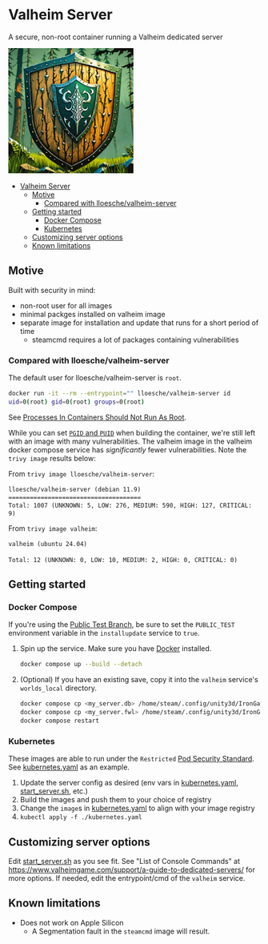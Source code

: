 # Valheim Server

A secure, non-root container running a Valheim dedicated server

<img src="./valheim-shield.png" width="250" height="250" />

- [Valheim Server](#valheim-server)
  - [Motive](#motive)
    - [Compared with lloesche/valheim-server](#compared-with-lloeschevalheim-server)
  - [Getting started](#getting-started)
    - [Docker Compose](#docker-compose)
    - [Kubernetes](#kubernetes)
  - [Customizing server options](#customizing-server-options)
  - [Known limitations](#known-limitations)


## Motive

Built with security in mind:
- non-root user for all images
- minimal packges installed on valheim image
- separate image for installation and update that runs for a short period of time
  - steamcmd requires a lot of packages containing vulnerabilities

### Compared with lloesche/valheim-server

The default user for lloesche/valheim-server is `root`.

  ```bash
  docker run -it --rm --entrypoint="" lloesche/valheim-server id
  uid=0(root) gid=0(root) groups=0(root)
  ```

See [Processes In Containers Should Not Run As Root](https://medium.com/@mccode/processes-in-containers-should-not-run-as-root-2feae3f0df3b).

While you can set [`PGID` and `PUID`](https://github.com/lloesche/valheim-server-docker/blob/0996dc3a1fc1f5f88bcbd4056a28254adadb884e/Dockerfile#L100) when building the container, we're still left with an image with many vulnerabilities. The valheim image in the valheim docker compose service has *significantly* fewer vulnerabilities.
Note the `trivy image` results below:

  From `trivy image lloesche/valheim-server`:
  ```
  lloesche/valheim-server (debian 11.9)
  =====================================
  Total: 1007 (UNKNOWN: 5, LOW: 276, MEDIUM: 590, HIGH: 127, CRITICAL: 9)
  ```

  From `trivy image valheim`:
  ```
  valheim (ubuntu 24.04)

  Total: 12 (UNKNOWN: 0, LOW: 10, MEDIUM: 2, HIGH: 0, CRITICAL: 0)
  ```

## Getting started

### Docker Compose

If you're using the [Public Test Branch](https://steamcommunity.com/app/892970/discussions/0/3589961352692129408/), be sure to set the `PUBLIC_TEST` environment variable in the `installupdate` service to `true`.

1. Spin up the service. Make sure you have [Docker](https://docs.docker.com/get-docker/) installed.

    ```zsh
    docker compose up --build --detach
    ```

2. (Optional) If you have an existing save, copy it into the `valheim` service's `worlds_local` directory.

    ```zsh
    docker compose cp <my_server.db> /home/steam/.config/unity3d/IronGate/Valheim/worlds_local/
    docker compose cp <my_server.fwl> /home/steam/.config/unity3d/IronGate/Valheim/worlds_local/
    docker compose restart
    ```

### Kubernetes

These images are able to run under the `Restricted` [Pod Security Standard](https://kubernetes.io/docs/concepts/security/pod-security-standards/).
See [kubernetes.yaml](./kubernetes.yaml) as an example.

1. Update the server config as desired (env vars in [kubernetes.yaml](./kubernetes.yaml), [start_server.sh](./start_server.sh), etc.)
2. Build the images and push them to your choice of registry
3. Change the `image`s in [kubernetes.yaml](./kubernetes.yaml) to align with your image registry
4. `kubectl apply -f ./kubernetes.yaml`

## Customizing server options

Edit [start_server.sh](./start_server.sh) as you see fit.
See "List of Console Commands" at https://www.valheimgame.com/support/a-guide-to-dedicated-servers/ for more options.
If needed, edit the entrypoint/cmd of the `valheim` service.


## Known limitations
- Does not work on Apple Silicon
  - A Segmentation fault in the `steamcmd` image will result.
